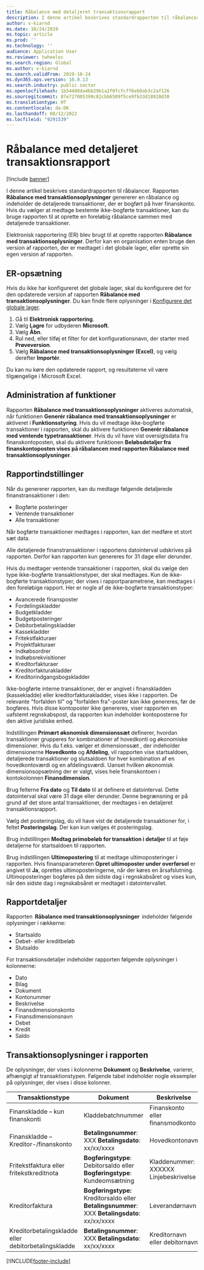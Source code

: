 ```yaml
---
title: Råbalance med detaljeret transaktionsrapport
description: I denne artikel beskrives standardrapporten til råbalancer. Her beskrives også de komponenter, der er knyttet til denne rapport, og hvordan du kan redigere rapporten, så den passer til virksomhedens behov.
author: v-kiarnd
ms.date: 10/24/2019
ms.topic: article
ms.prod: ''
ms.technology: ''
audience: Application User
ms.reviewer: twheeloc
ms.search.region: Global
ms.author: v-kiarnd
ms.search.validFrom: 2019-10-24
ms.dyn365.ops.version: 10.0.13
ms.search.industry: public sector
ms.openlocfilehash: 1b54408da4bb29b1a2f0fcfcff6eb0ab3c2af126
ms.sourcegitcommit: 87e727005399c82cbb6509f5ce9fb33d18928d30
ms.translationtype: HT
ms.contentlocale: da-DK
ms.lasthandoff: 08/12/2022
ms.locfileid: "9291539"
---
```

# <a name="trial-balance-with-transactional-detail-report"></a>Råbalance med detaljeret transaktionsrapport

[!include [banner](../includes/banner.md)]

I denne artikel beskrives standardrapporten til råbalancer. Rapporten **Råbalance med transaktionsoplysninger** genererer en råbalance og indeholder de detaljerede transaktioner, der er bogført på hver finanskonto. Hvis du vælger at medtage bestemte ikke-bogførte transaktioner, kan du bruge rapporten til at oprette en foreløbig råbalance sammen med detaljerede transaktioner.

Elektronisk rapportering (ER) blev brugt til at oprette rapporten **Råbalance med transaktionsoplysninger**. Derfor kan en organisation enten bruge den version af rapporten, der er medtaget i det globale lager, eller oprette sin egen version af rapporten.

## <a name="er-setup"></a>ER-opsætning

Hvis du ikke har konfigureret det globale lager, skal du konfigurere det for den opdaterede version af rapporten **Råbalance med transaktionsoplysninger**. Du kan finde flere oplysninger i [Konfigurere det globale lager](../../fin-ops-core/dev-itpro/analytics/er-download-configurations-global-repo.md).

1. Gå til **Elektronisk rapportering**.
2. Vælg **Lagre** for udbyderen **Microsoft**.
3. Vælg **Åbn**.
4. Rul ned, eller tilføj et filter for det konfigurationsnavn, der starter med **Prøveversion**.
5. Vælg **Råbalance med transaktionsoplysninger (Excel)**, og vælg derefter **Importér**. 

Du kan nu køre den opdaterede rapport, og resultaterne vil være tilgængelige i Microsoft Excel.

## <a name="feature-management"></a>Administration af funktioner

Rapporten **Råbalance med transaktionsoplysninger** aktiveres automatisk, når funktionen **Generér råbalance med transaktionsoplysninger** er aktiveret i **Funktionsstyring**. Hvis du vil medtage ikke-bogførte transaktioner i rapporten, skal du aktivere funktionen **Generér råbalance med ventende typetransaktioner**. Hvis du vil have vist oversigtsdata fra finanskontoposten, skal du aktivere funktionen **Beløbsdetaljer fra finanskontoposten vises på råbalancen med rapporten Råbalance med transaktionsoplysninger**.

## <a name="report-options"></a>Rapportindstillinger

Når du genererer rapporten, kan du medtage følgende detaljerede finanstransaktioner i den:

- Bogførte posteringer
- Ventende transaktioner
- Alle transaktioner

Når bogførte transaktioner medtages i rapporten, kan det medføre et stort sæt data.

Alle detaljerede finanstransaktioner i rapportens datointerval udskrives på rapporten. Derfor kan rapporten kun genereres for 31 dage eller derunder.

Hvis du medtager ventende transaktioner i rapporten, skal du vælge den type ikke-bogførte transaktionstyper, der skal medtages. Kun de ikke-bogførte transaktionstyper, der vises i rapportparametrene, kan medtages i den foreløbige rapport. Her er nogle af de ikke-bogførte transaktionstyper:

- Avancerede finansposter
- Fordelingskladder
- Budgetkladder
- Budgetposteringer
- Debitorbetalingskladder
- Kassekladder
- Fritekstfakturaer
- Projektfakturaer
- Indkøbsordrer
- Indkøbsrekvisitioner
- Kreditorfakturaer
- Kreditorfakturakladder
- Kreditorindgangsbogskladder

Ikke-bogførte interne transaktioner, der er angivet i finanskladden (kassekladde) eller kreditorfakturakladder, vises ikke i rapporten. De relevante "forfalden til" og "forfalden fra"-poster kan ikke genereres, før de bogføres. Hvis disse kontoposter ikke genereres, viser rapporten en uafstemt regnskabspost, da rapporten kun indeholder kontoposterne for den aktive juridiske enhed.

Indstillingen **Primært økonomisk dimensionssæt** definerer, hvordan transaktioner grupperes for kombinationer af hovedkonti og økonomiske dimensioner. Hvis du f.eks. vælger et dimensionssæt , der indeholder dimensionerne **Hovedkonto** og **Afdeling**, vil rapporten vise startsaldoen, detaljerede transaktioner og slutsaldoen for hver kombination af en hovedkontoværdi og en afdelingsværdi. Uanset hvilken økonomisk dimensionsopsætning der er valgt, vises hele finanskontoen i kontokolonnen **Finansdimension**.

Brug felterne **Fra dato** og **Til dato** til at definere et datointerval. Dette datointerval skal være 31 dage eller derunder. Denne begrænsning er på grund af det store antal transaktioner, der medtages i en detaljeret transaktionsrapport.

Vælg det posteringslag, du vil have vist de detaljerede transaktioner for, i feltet **Posteringslag**. Der kan kun vælges ét posteringslag.

Brug indstillingen **Medtag primobeløb for transaktion i detaljer** til at føje detaljerne for startsaldoen til rapporten.

Brug indstillingen **Ultimopostering** til at medtage ultimoposteringer i rapporten. Hvis finansparameteren **Opret ultimoposter under overførsel** er angivet til **Ja**, oprettes ultimoposteringerne, når der køres en årsafslutning. Ultimoposteringer bogføres på den sidste dag i regnskabsåret og vises kun, når den sidste dag i regnskabsåret er medtaget i datointervallet.

## <a name="report-details"></a>Rapportdetaljer

Rapporten  **Råbalance med transaktionsoplysninger**  indeholder følgende oplysninger i rækkerne:

- Startsaldo
- Debet- eller kreditbeløb
- Slutsaldo

For transaktionsdetaljer indeholder rapporten følgende oplysninger i kolonnerne:

- Dato
- Bilag
- Dokument
- Kontonummer
- Beskrivelse
- Finansdimensionskonto
- Finansdimensionsnavn
- Debet
- Kredit
- Saldo

## <a name="transaction-information-on-the-report"></a>Transaktionsoplysninger i rapporten

De oplysninger, der vises i kolonnerne **Dokument** og **Beskrivelse**, varierer, afhængigt af transaktionstypen. Følgende tabel indeholder nogle eksempler på oplysninger, der vises i disse kolonner.

| Transaktionstype | Dokument | Beskrivelse |
|------------------|----------|-------------|
| Finanskladde – kun finanskonti | Kladdebatchnummer | Finanskonto eller finansmodkonto |
| Finanskladde – Kreditor-/finanskonto | **Betalingsnummer**: XXX **Betalingsdato**: xx/xx/xxxx | Hovedkontonavn |
| Fritekstfaktura eller fritekstkreditnota | **Bogføringstype**: Debitorsaldo eller **Bogføringstype**: Kundeomsætning | Kladdenummer: XXXXXX Linjebeskrivelse |
| Kreditorfaktura | **Bogføringstype:** Kreditorsaldo eller **Betalingsnummer**: XXX **Betalingsdato**: xx/xx/xxxx | Leverandørnavn |
| Kreditorbetalingskladde eller debitorbetalingskladde | **Betalingsnummer**: XXX **Betalingsdato**: xx/xx/xxxx | Kreditornavn eller debitornavn |

[!INCLUDE[footer-include](../../includes/footer-banner.md)]
